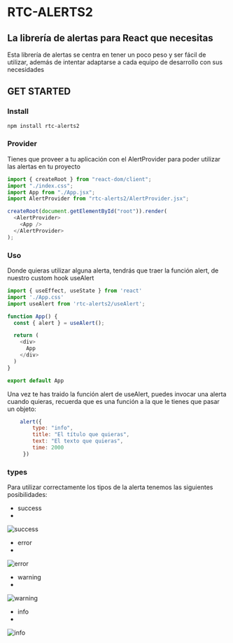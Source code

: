 # RTC-ALERTS2
## La librería de alertas para React que necesitas

Esta librería de alertas se centra en tener un poco peso y ser fácil de utilizar, además de intentar adaptarse a cada equipo de desarrollo con sus necesidades


## GET STARTED

### Install
```sh
npm install rtc-alerts2
```

### Provider
Tienes que proveer a tu aplicación con el AlertProvider para poder utilizar las alertas en tu proyecto
```js
import { createRoot } from "react-dom/client";
import "./index.css";
import App from "./App.jsx";
import AlertProvider from "rtc-alerts2/AlertProvider.jsx";

createRoot(document.getElementById("root")).render(
  <AlertProvider>
    <App />
  </AlertProvider>
);
```

### Uso
Donde quieras utilizar alguna alerta, tendrás que traer la función alert, de nuestro custom hook useAlert
```js
import { useEffect, useState } from 'react'
import './App.css'
import useAlert from 'rtc-alerts2/useAlert';

function App() {
  const { alert } = useAlert();

  return (
    <div>
      App
    </div>
  )
}

export default App
```

Una vez te has traido la función alert de useAlert, puedes invocar una alerta cuando quieras, recuerda que es una función a la que le tienes que pasar un objeto:
```js
    alert({
        type: "info",
        title: "El título que quieras",
        text: "El texto que quieras",
        time: 2000
     })
```

### types
Para utilizar correctamente los tipos de la alerta tenemos las siguientes posibilidades:
- success
-
![success](https://res.cloudinary.com/dvxk7aq5u/image/upload/v1732015740/rtc-alerts2/Screenshot_4_h9qwix.jpg)

- error
- 
![error](https://res.cloudinary.com/dvxk7aq5u/image/upload/v1732015741/rtc-alerts2/Screenshot_2_p3vdws.jpg)

- warning
- 
![warning](https://res.cloudinary.com/dvxk7aq5u/image/upload/v1732015741/rtc-alerts2/Screenshot_3_rqpw8z.jpg)

- info
- 
![info](https://res.cloudinary.com/dvxk7aq5u/image/upload/v1732015740/rtc-alerts2/Screenshot_1_n0mvm2.jpg)
